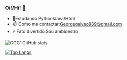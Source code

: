 ### Oi!/Hi! 👋

- 🌱Estudando Python/Java/Html
- 📫 Como me contactar:Georgegalvao939@gmail.com 
- ⚡ Fato divertido:Sou ambidestro

  
  
![GGG' GitHub stats](https://github-readme-stats.vercel.app/api?GGG710=GGG710&show_icons=true&theme=transparent)

[![Top Langs](https://github-readme-stats.vercel.app/api/top-langs/?username=GGG710&hide_progress=true)](https://github.com/GGG710/github-readme-stats)






